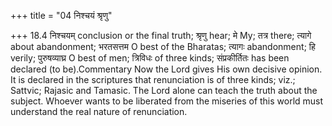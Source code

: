 +++
title = "04 निश्चयं श्रृणु"

+++
18.4 निश्चयम् conclusion or the final truth; श्रृणु hear; मे My; तत्र
there; त्यागे about abandonment; भरतसत्तम O best of the Bharatas; त्यागः
abandonment; हि verily; पुरुषव्याघ्र O best of men; त्रिविधः of three
kinds; संप्रकीर्तितः has been declared (to be).Commentary Now the Lord
gives His own decisive opinion. It is declared in the scriptures that
renunciation is of three kinds; viz.; Sattvic; Rajasic and Tamasic. The
Lord alone can teach the truth about the subject. Whoever wants to be
liberated from the miseries of this world must understand the real
nature of renunciation.
